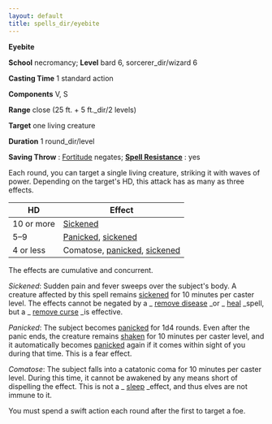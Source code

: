 ```yaml
---
layout: default
title: spells_dir/eyebite
---
```

 **Eyebite**

**School** necromancy; **Level** bard 6, sorcerer_dir/wizard 6

**Casting Time** 1 standard action

**Components** V, S

**Range** close (25 ft. + 5 ft._dir/2 levels)

**Target** one living creature

**Duration** 1 round_dir/level

**Saving Throw** : [Fortitude](../combat#_fortitude) negates; **[Spell Resistance](../glossary#_spell-resistance)** : yes

Each round, you can target a single living creature, striking it with waves of power. Depending on the target's HD, this attack has as many as three effects.

| HD | Effect |
| --- | --- |
| 10 or more | [Sickened](../glossary#_sickened) |
| 5–9 | [Panicked](../glossary#_panicked), [sickened](../glossary#_sickened) |
| 4 or less | Comatose, [panicked](../glossary#_panicked), [sickened](../glossary#_sickened) |

The effects are cumulative and concurrent.

_Sickened_: Sudden pain and fever sweeps over the subject's body. A creature affected by this spell remains [sickened](../glossary#_sickened) for 10 minutes per caster level. The effects cannot be negated by a _ [remove disease](removeDisease#_remove-disease) _or _ [heal](heal#_heal) _spell, but a _ [remove curse](removeCurse#_remove-curse) _is effective.

_Panicked_: The subject becomes [panicked](../glossary#_panicked) for 1d4 rounds. Even after the panic ends, the creature remains [shaken](../glossary#_shaken) for 10 minutes per caster level, and it automatically becomes [panicked](../glossary#_panicked) again if it comes within sight of you during that time. This is a fear effect.

_Comatose_: The subject falls into a catatonic coma for 10 minutes per caster level. During this time, it cannot be awakened by any means short of dispelling the effect. This is not a _ [sleep](sleep#_sleep) _effect, and thus elves are not immune to it.

You must spend a swift action each round after the first to target a foe.

